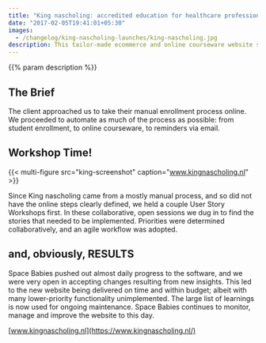 ```yaml
---
title: "King nascholing: accredited education for healthcare professionals"
date: "2017-02-05T19:41:01+05:30"
images:
  - /changelog/king-nascholing-launches/king-nascholing.jpg
description: This tailor-made ecommerce and online courseware website saves King nascholing countless hours of manual labor, making students happier and more effective.
---
```

{{% param description %}}

## The Brief
The client approached us to take their manual enrollment process online. We proceeded to automate as much of the process as possible: from student enrollment, to online courseware, to reminders via email.

## Workshop Time!
{{< multi-figure src="king-screenshot" caption="www.kingnascholing.nl" >}}


Since King nascholing came from a mostly manual process, and so did not have the online steps clearly defined, we held a couple User Story Workshops first. In these collaborative, open sessions we dug in to find the stories that needed to be implemented. Priorities were determined collaboratively, and an agile workflow was adopted.

## and, obviously, RESULTS
Space Babies pushed out almost daily progress to the software, and we were very open in accepting changes resulting from new insights. This led to the new website being delivered on time and within budget; albeit with many lower-priority functionality unimplemented. The large list of learnings is now used for ongoing maintenance. Space Babies continues to monitor, manage and improve the website to this day.

[www.kingnascholing.nl](https://www.kingnascholing.nl/)
